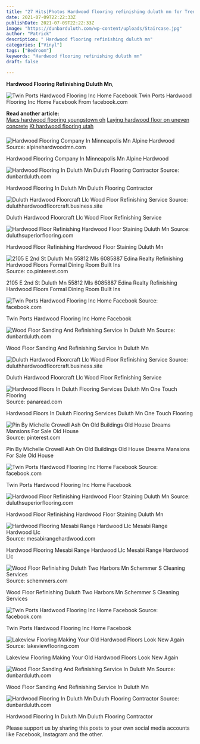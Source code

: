 ```yaml
---
title: "27 Hits|Photos Hardwood flooring refinishing duluth mn for Trend in 2022"
date: 2021-07-09T22:22:33Z
publishDate: 2021-07-09T22:22:33Z
image: "https://dunbarduluth.com/wp-content/uploads/Staircase.jpg"
author: "Patrick"
description: " Hardwood flooring refinishing duluth mn"
categories: ["Vinyl"]
tags: ["Bedroom"]
keywords: "Hardwood flooring refinishing duluth mn"
draft: false

---
```

<!-- Head tag Code -->
**Hardwood Flooring Refinishing Duluth Mn**, 

![Twin Ports Hardwood Flooring Inc Home Facebook](https://lookaside.fbsbx.com/lookaside/crawler/media/?media_id=588822691451069 "Twin Ports Hardwood Flooring Inc Home Facebook")
Twin Ports Hardwood Flooring Inc Home Facebook From facebook.com

**Read another article:**  
[Macs hardwood flooring youngstown oh](/macs-hardwood-flooring-youngstown-oh/)
[Laying hardwood floor on uneven concrete](/laying-hardwood-floor-on-uneven-concrete/)
[Kt hardwood flooring utah](/kt-hardwood-flooring-utah/)




### 

 


![Hardwood Flooring Company In Minneapolis Mn Alpine Hardwood](https://www.alpinehardwoodmn.com/site/wp-content/uploads/living-room-hardwood-flooring.jpg "Hardwood Flooring Company In Minneapolis Mn Alpine Hardwood")
Source: alpinehardwoodmn.com

Hardwood Flooring Company In Minneapolis Mn Alpine Hardwood  

![Hardwood Flooring In Duluth Mn Duluth Flooring Contractor](https://dunbarduluth.com/wp-content/uploads/banner2.jpg "Hardwood Flooring In Duluth Mn Duluth Flooring Contractor")
Source: dunbarduluth.com

Hardwood Flooring In Duluth Mn Duluth Flooring Contractor  

![Duluth Hardwood Floorcraft Llc Wood Floor Refinishing Service](https://lh3.googleusercontent.com/p/AF1QipNGWonrahkMTIHULfN5p7sNVG2E1IGApczAzICQ=s1280-p-no-v1 "Duluth Hardwood Floorcraft Llc Wood Floor Refinishing Service")
Source: duluthhardwoodfloorcraft.business.site

Duluth Hardwood Floorcraft Llc Wood Floor Refinishing Service  

![Hardwood Floor Refinishing Hardwood Floor Staining Duluth Mn](https://www.duluthsuperiorflooring.com/image/121214361.jpg "Hardwood Floor Refinishing Hardwood Floor Staining Duluth Mn")
Source: duluthsuperiorflooring.com

Hardwood Floor Refinishing Hardwood Floor Staining Duluth Mn  

![2105 E 2nd St Duluth Mn 55812 Mls 6085887 Edina Realty Refinishing Hardwood Floors Formal Dining Room Built Ins](https://i.pinimg.com/originals/ef/23/da/ef23da6db4ea991d9622f4dc8f7a5158.jpg "2105 E 2nd St Duluth Mn 55812 Mls 6085887 Edina Realty Refinishing Hardwood Floors Formal Dining Room Built Ins")
Source: co.pinterest.com

2105 E 2nd St Duluth Mn 55812 Mls 6085887 Edina Realty Refinishing Hardwood Floors Formal Dining Room Built Ins  

![Twin Ports Hardwood Flooring Inc Home Facebook](https://lookaside.fbsbx.com/lookaside/crawler/media/?media_id=486155318384474 "Twin Ports Hardwood Flooring Inc Home Facebook")
Source: facebook.com

Twin Ports Hardwood Flooring Inc Home Facebook  

![Wood Floor Sanding And Refinishing Service In Duluth Mn](https://dunbarduluth.com/wp-content/uploads/2.jpg "Wood Floor Sanding And Refinishing Service In Duluth Mn")
Source: dunbarduluth.com

Wood Floor Sanding And Refinishing Service In Duluth Mn  

![Duluth Hardwood Floorcraft Llc Wood Floor Refinishing Service](https://lh3.googleusercontent.com/p/AF1QipNm4Hy2nJwv1hFkmS9x_MQMVEdseVKmCDlMzUwg "Duluth Hardwood Floorcraft Llc Wood Floor Refinishing Service")
Source: duluthhardwoodfloorcraft.business.site

Duluth Hardwood Floorcraft Llc Wood Floor Refinishing Service  

![Hardwood Floors In Duluth Flooring Services Duluth Mn One Touch Flooring](https://www.panaread.com/cloud/pictures/hardwood-floors-550x290-01.jpg "Hardwood Floors In Duluth Flooring Services Duluth Mn One Touch Flooring")
Source: panaread.com

Hardwood Floors In Duluth Flooring Services Duluth Mn One Touch Flooring  

![Pin By Michelle Crowell Ash On Old Buildings Old House Dreams Mansions For Sale Old House](https://i.pinimg.com/originals/75/17/d9/7517d99e9f134894012d5cc37daf87b0.jpg "Pin By Michelle Crowell Ash On Old Buildings Old House Dreams Mansions For Sale Old House")
Source: pinterest.com

Pin By Michelle Crowell Ash On Old Buildings Old House Dreams Mansions For Sale Old House  

![Twin Ports Hardwood Flooring Inc Home Facebook](https://lookaside.fbsbx.com/lookaside/crawler/media/?media_id=494701900863149 "Twin Ports Hardwood Flooring Inc Home Facebook")
Source: facebook.com

Twin Ports Hardwood Flooring Inc Home Facebook  

![Hardwood Floor Refinishing Hardwood Floor Staining Duluth Mn](https://www.duluthsuperiorflooring.com/image/121110698.png "Hardwood Floor Refinishing Hardwood Floor Staining Duluth Mn")
Source: duluthsuperiorflooring.com

Hardwood Floor Refinishing Hardwood Floor Staining Duluth Mn  

![Hardwood Flooring Mesabi Range Hardwood Llc Mesabi Range Hardwood Llc](https://img1.wsimg.com/isteam/ip/ce54c7f6-94c1-4867-ab2a-12a49d9f617d/20190607_134812.jpg/:/cr=t:36.03%25,l:0.34%25,w:99.32%25,h:27.93%25/rs=w:600,h:300,cg:true,m "Hardwood Flooring Mesabi Range Hardwood Llc Mesabi Range Hardwood Llc")
Source: mesabirangehardwood.com

Hardwood Flooring Mesabi Range Hardwood Llc Mesabi Range Hardwood Llc  

![Wood Floor Refinishing Duluth Two Harbors Mn Schemmer S Cleaning Services](https://schemmers.com/wp-content/uploads/b2b/stock/v2/bigstock/hardwood-flooring-in-new-home-3707788.jpg "Wood Floor Refinishing Duluth Two Harbors Mn Schemmer S Cleaning Services")
Source: schemmers.com

Wood Floor Refinishing Duluth Two Harbors Mn Schemmer S Cleaning Services  

![Twin Ports Hardwood Flooring Inc Home Facebook](https://lookaside.fbsbx.com/lookaside/crawler/media/?media_id=1010560515943949 "Twin Ports Hardwood Flooring Inc Home Facebook")
Source: facebook.com

Twin Ports Hardwood Flooring Inc Home Facebook  

![Lakeview Flooring Making Your Old Hardwood Floors Look New Again](http://lakeviewflooring.com/wp-content/uploads/bb-plugin/cache/qtq80-QvLaGl-1024x683-landscape.jpeg "Lakeview Flooring Making Your Old Hardwood Floors Look New Again")
Source: lakeviewflooring.com

Lakeview Flooring Making Your Old Hardwood Floors Look New Again  

![Wood Floor Sanding And Refinishing Service In Duluth Mn](https://dunbarduluth.com/wp-content/uploads/shutterstock_1058169017.jpg "Wood Floor Sanding And Refinishing Service In Duluth Mn")
Source: dunbarduluth.com

Wood Floor Sanding And Refinishing Service In Duluth Mn  

![Hardwood Flooring In Duluth Mn Duluth Flooring Contractor](https://dunbarduluth.com/wp-content/uploads/Staircase.jpg "Hardwood Flooring In Duluth Mn Duluth Flooring Contractor")
Source: dunbarduluth.com

Hardwood Flooring In Duluth Mn Duluth Flooring Contractor  

Please support us by sharing this posts to your own social media accounts like Facebook, Instagram and the other.

